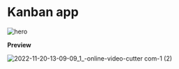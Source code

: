 # Kanban app

![hero](https://user-images.githubusercontent.com/81325472/202921087-050faf10-940f-4077-b0bf-c17606821d9e.svg)

**Preview** <br />

![2022-11-20-13-09-09_1_-_online-video-cutter com_-_1_ (2)](https://user-images.githubusercontent.com/81325472/202921045-53925fc6-ffc5-4229-a8af-ef731912f6bb.gif)
